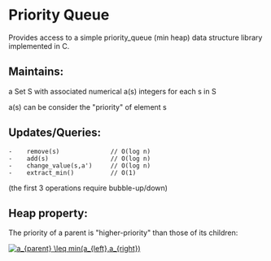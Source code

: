 # Priority Queue
Provides access to a simple priority_queue (min heap) data structure library implemented in C.

## Maintains: 
  a Set S with associated numerical a(s) integers for each s in S
  
  a(s) can be consider the "priority" of element s
                                    
                                          
## Updates/Queries:                                     
    -    remove(s)              // O(log n)           
    -    add(s)                 // O(log n)                
    -    change_value(s,a')     // O(log n)           
    -    extract_min()          // O(1)                     
   (the first 3 operations require bubble-up/down)
                                    
## Heap property:  
  The priority of a parent is "higher-priority" than those of its children:  
  
 <a href="https://www.codecogs.com/eqnedit.php?latex=a_{parent}&space;\leq&space;min(a_{left},a_{right})" target="_blank"><img src="https://latex.codecogs.com/gif.latex?a_{parent}&space;\leq&space;min(a_{left},a_{right})" title="a_{parent} \leq min(a_{left},a_{right})" /></a>
